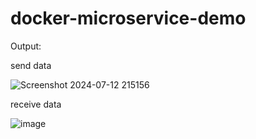 # docker-microservice-demo

Output:  

send data  

![Screenshot 2024-07-12 215156](https://github.com/user-attachments/assets/471412c2-a336-4766-8292-a1457936b6d6)

receive data  

![image](https://github.com/user-attachments/assets/fe52bf5d-a640-4aa3-9ec8-33135169460b)

